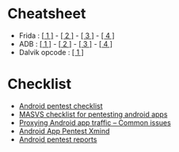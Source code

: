# Cheatsheet  
* Frida : [[ 1 ]](https://erev0s.com/blog/frida-code-snippets-for-android/) - [[ 2 ]](https://codeshare.frida.re/) - [[ 3 ]](https://awakened1712.github.io/hacking/hacking-frida/) - [[ 4 ]](https://github.com/cyberheartmi9/Frida-Guide/blob/main/Frida%20Guide/Frida%20Guide.md)
* ADB : [[ 1 ]](https://devhints.io/adb) - [[ 2 ]](https://gist.github.com/HugoMatilla/f92682b06068b06a6f2a) - [[ 3 ]](https://fazlerabbi37.github.io/blogs/adb_cheat_sheet.html) - [[ 4 ]](https://github.com/mzlogin/awesome-adb/blob/master/README.en.md)
* Dalvik opcode : [[ 1 ]](http://pallergabor.uw.hu/androidblog/dalvik_opcodes.html)
 
# Checklist
* [Android pentest checklist](https://mobexler.com/checklist.htm#android)
* [MASVS checklist for pentesting android apps](https://mobile-security.gitbook.io/masvs/)
* [Proxying Android app traffic – Common issues](https://blog.nviso.eu/2020/11/19/proxying-android-app-traffic-common-issues-checklist/)
* [Android App Pentest Xmind](https://www.xmind.net/m/GkgaYH/)
* [Android pentest reports](https://github.com/juliocesarfort/public-pentesting-reports/tree/master)


